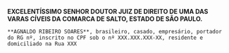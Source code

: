 **EXCELENTÍSSIMO SENHOR DOUTOR JUIZ DE DIREITO DE UMA DAS VARAS CÍVEIS DA COMARCA DE SALTO, ESTADO DE SÃO PAULO.**


	**AGNALDO RIBEIRO SOARES**, brasileiro, casado, empresário, portador do RG nº, inscrito no CPF sob o nº XXX.XXX.XXX-XX, residente e domiciliado na Rua XXX 





